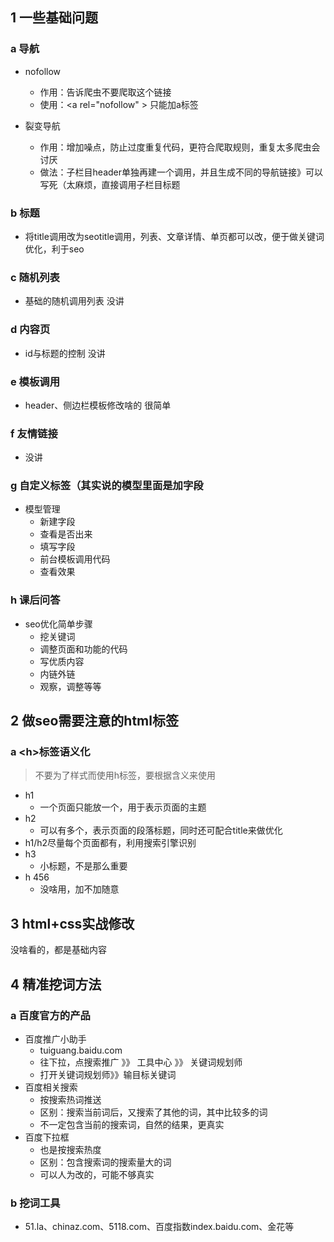 

## 1 一些基础问题

### a 导航

- nofollow
  - 作用：告诉爬虫不要爬取这个链接
  - 使用：\<a rel="nofollow" > 只能加a标签

- 裂变导航
  - 作用：增加噪点，防止过度重复代码，更符合爬取规则，重复太多爬虫会讨厌
  - 做法：子栏目header单独再建一个调用，并且生成不同的导航链接》可以写死（太麻烦，直接调用子栏目标题

### b 标题

- 将title调用改为seotitle调用，列表、文章详情、单页都可以改，便于做关键词优化，利于seo

### c 随机列表

- 基础的随机调用列表	没讲

### d 内容页

- id与标题的控制	没讲

### e 模板调用

- header、侧边栏模板修改啥的	很简单

### f 友情链接

- 没讲

### g 自定义标签（其实说的模型里面是加字段

- 模型管理
  - 新建字段
  - 查看是否出来
  - 填写字段
  - 前台模板调用代码
  - 查看效果

### h 课后问答

- seo优化简单步骤
  - 挖关键词
  - 调整页面和功能的代码
  - 写优质内容
  - 内链外链
  - 观察，调整等等

## 2 做seo需要注意的html标签

### a \<h>标签语义化

> 不要为了样式而使用h标签，要根据含义来使用

- h1
  - 一个页面只能放一个，用于表示页面的主题
- h2
  - 可以有多个，表示页面的段落标题，同时还可配合title来做优化
- h1/h2尽量每个页面都有，利用搜索引擎识别
- h3
  - 小标题，不是那么重要
- h 456
  - 没啥用，加不加随意



## 3 html+css实战修改

没啥看的，都是基础内容

## 4 精准挖词方法

###  a 百度官方的产品

- 百度推广小助手
  - tuiguang.baidu.com
  - 往下拉，点搜索推广 》》 工具中心 》》 关键词规划师
  - 打开关键词规划师》》输目标关键词
- 百度相关搜索
  - 按搜索热词推送
  - 区别：搜索当前词后，又搜索了其他的词，其中比较多的词
  - 不一定包含当前的搜索词，自然的结果，更真实
- 百度下拉框
  - 也是按搜索热度
  - 区别：包含搜索词的搜索量大的词
  - 可以人为改的，可能不够真实

### b  挖词工具

- 51.la、chinaz.com、5118.com、百度指数index.baidu.com、金花等

